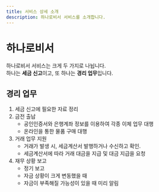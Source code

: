 ```yaml
---
title: 서비스 상세 소개
description: 하나로비서 서비스를 소개합니다.
---
```


# 하나로비서

하나로비서 서비스는 크게 두 가지로 나뉩니다. <br>
하나는 **세금 신고**이고, 또 하나는 **경리 업무**입니다.

## 경리 업무
1. 세금 신고에 필요한 자료 정리
1. 금전 출납
   - 공인인증서와 은행계좌 정보를 이용하여 각종 이체 업무 대행
   - 온라인을 통한 물품 구매 대행
1. 거래 업무 지원
   - 거래가 발생 시, 세금계산서 발행하거나 수신하고 확인.
   - 세금계산서에 따라 거래 대금을 지급 및 대금 지급을 요청
1. 재무 상황 보고
   - 정기 보고
   - 자금 상황이 크게 변동했을 때
   - 자금이 부족해질 가능성이 있을 때 미리 알림
